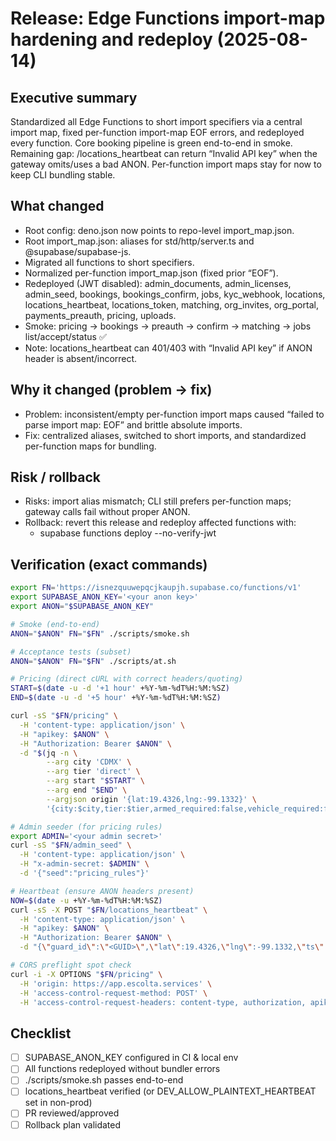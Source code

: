 # Release: Edge Functions import-map hardening and redeploy (2025-08-14)

## Executive summary
Standardized all Edge Functions to short import specifiers via a central import map, fixed per-function import-map EOF errors, and redeployed every function. Core booking pipeline is green end-to-end in smoke. Remaining gap: /locations_heartbeat can return “Invalid API key” when the gateway omits/uses a bad ANON. Per-function import maps stay for now to keep CLI bundling stable.

## What changed
- Root config: deno.json now points to repo-level import_map.json.
- Root import_map.json: aliases for std/http/server.ts and @supabase/supabase-js.
- Migrated all functions to short specifiers.
- Normalized per-function import_map.json (fixed prior “EOF”).
- Redeployed (JWT disabled): admin_documents, admin_licenses, admin_seed, bookings, bookings_confirm, jobs, kyc_webhook, locations, locations_heartbeat, locations_token, matching, org_invites, org_portal, payments_preauth, pricing, uploads.
- Smoke: pricing → bookings → preauth → confirm → matching → jobs list/accept/status ✅
- Note: locations_heartbeat can 401/403 with “Invalid API key” if ANON header is absent/incorrect.

## Why it changed (problem → fix)
- Problem: inconsistent/empty per-function import maps caused “failed to parse import map: EOF” and brittle absolute imports.
- Fix: centralized aliases, switched to short imports, and standardized per-function maps for bundling.

## Risk / rollback
- Risks: import alias mismatch; CLI still prefers per-function maps; gateway calls fail without proper ANON.
- Rollback: revert this release and redeploy affected functions with:
  - supabase functions deploy <name> --no-verify-jwt

## Verification (exact commands)
```bash
export FN='https://isnezquuwepqcjkaupjh.supabase.co/functions/v1'
export SUPABASE_ANON_KEY='<your anon key>'
export ANON="$SUPABASE_ANON_KEY"

# Smoke (end-to-end)
ANON="$ANON" FN="$FN" ./scripts/smoke.sh

# Acceptance tests (subset)
ANON="$ANON" FN="$FN" ./scripts/at.sh

# Pricing (direct cURL with correct headers/quoting)
START=$(date -u -d '+1 hour' +%Y-%m-%dT%H:%M:%SZ)
END=$(date -u -d '+5 hour' +%Y-%m-%dT%H:%M:%SZ)

curl -sS "$FN/pricing" \
  -H 'content-type: application/json' \
  -H "apikey: $ANON" \
  -H "Authorization: Bearer $ANON" \
  -d "$(jq -n \
        --arg city 'CDMX' \
        --arg tier 'direct' \
        --arg start "$START" \
        --arg end "$END" \
        --argjson origin '{lat:19.4326,lng:-99.1332}' \
        '{city:$city,tier:$tier,armed_required:false,vehicle_required:false,vehicle_type:null,start_ts:$start,end_ts:$end,origin:$origin}')"

# Admin seeder (for pricing rules)
export ADMIN='<your admin secret>'
curl -sS "$FN/admin_seed" \
  -H 'content-type: application/json' \
  -H "x-admin-secret: $ADMIN" \
  -d '{"seed":"pricing_rules"}'

# Heartbeat (ensure ANON headers present)
NOW=$(date -u +%Y-%m-%dT%H:%M:%SZ)
curl -sS -X POST "$FN/locations_heartbeat" \
  -H 'content-type: application/json' \
  -H "apikey: $ANON" \
  -H "Authorization: Bearer $ANON" \
  -d "{\"guard_id\":\"<GUID>\",\"lat\":19.4326,\"lng\":-99.1332,\"ts\":\"$NOW\"}"

# CORS preflight spot check
curl -i -X OPTIONS "$FN/pricing" \
  -H 'origin: https://app.escolta.services' \
  -H 'access-control-request-method: POST' \
  -H 'access-control-request-headers: content-type, authorization, apikey'
```

## Checklist
- [ ] SUPABASE_ANON_KEY configured in CI & local env
- [ ] All functions redeployed without bundler errors
- [ ] ./scripts/smoke.sh passes end-to-end
- [ ] locations_heartbeat verified (or DEV_ALLOW_PLAINTEXT_HEARTBEAT set in non-prod)
- [ ] PR reviewed/approved
- [ ] Rollback plan validated
